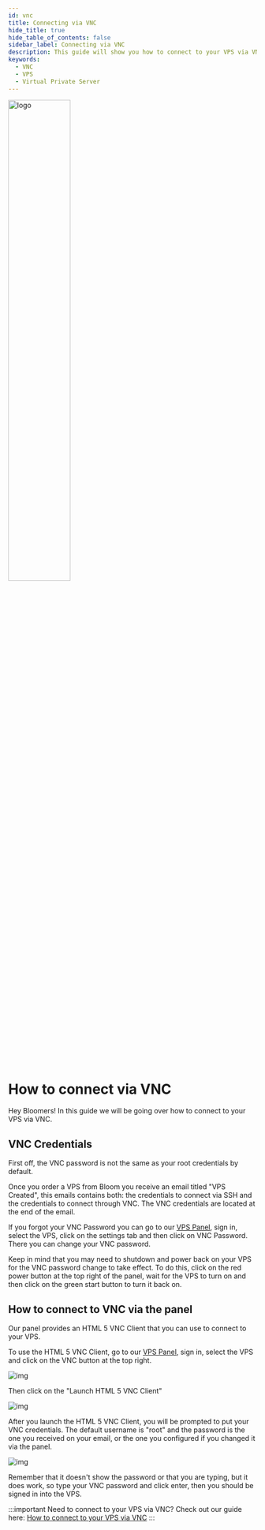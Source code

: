 ```yaml
---
id: vnc
title: Connecting via VNC
hide_title: true
hide_table_of_contents: false
sidebar_label: Connecting via VNC
description: This guide will show you how to connect to your VPS via VNC
keywords:
  - VNC
  - VPS
  - Virtual Private Server
---
```


<div class="text--center">
<img src="https://bloom.host/logo-white.svg" alt="logo" height="50%" width="50%"/>
<h1>How to connect via VNC</h1>
</div>

Hey Bloomers! In this guide we will be going over how to connect to your VPS via VNC.

## VNC Credentials

First off, the VNC password is not the same as your root credentials by default.

Once you order a VPS from Bloom you receive an email titled "VPS Created", this emails contains both: the credentials to connect via SSH and the credentials to connect through VNC. The VNC credentials are located at the end of the email.

If you forgot your VNC Password you can go to our [VPS Panel](https://vps.bloom.host), sign in, select the VPS, click on the settings tab and then click on VNC Password. There you can change your VNC password.

Keep in mind that you may need to shutdown and power back on your VPS for the VNC password change to take effect. To do this, click on the red power button at the top right of the panel, wait for the VPS to turn on and then click on the green start button to turn it back on.

## How to connect to VNC via the panel

Our panel provides an HTML 5 VNC Client that you can use to connect to your VPS.

To use the HTML 5 VNC Client, go to our [VPS Panel](https://vps.bloom.host), sign in, select the VPS and click on the VNC button at the top right.

<div class="text--center">
<img src={require('../../static/imgs/vps/vnc/1.png').default} alt="img"/></div>

Then click on the "Launch HTML 5 VNC Client"

<div class="text--center">
<img src={require('../../static/imgs/vps/vnc/2.png').default} alt="img"/></div>

After you launch the HTML 5 VNC Client, you will be prompted to put your VNC credentials. The default username is "root" and the password is the one you received on your email, or the one you configured if you changed it via the panel.

<div class="text--center">
<img src={require('../../static/imgs/vps/vnc/2.png').default} alt="img"/></div>

Remember that it doesn't show the password or that you are typing, but it does work, so type your VNC password and click enter, then you should be signed in into the VPS.

:::important
Need to connect to your VPS via VNC? Check out our guide here: [How to connect to your VPS via VNC](https://docs.bloom.host/vnc)
:::